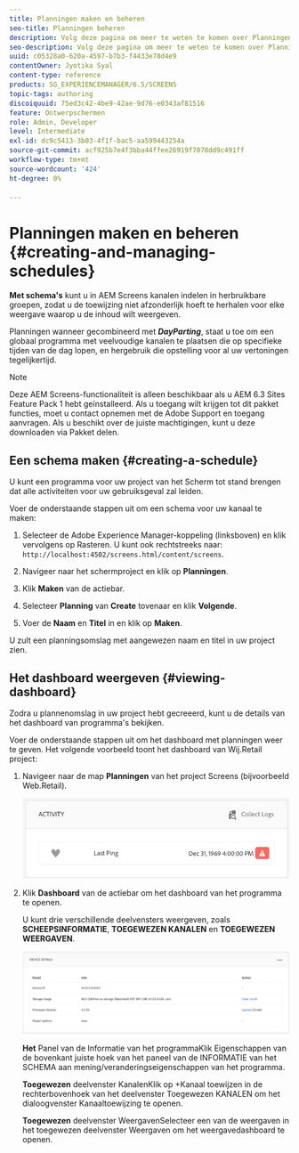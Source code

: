 ```yaml
---
title: Planningen maken en beheren
seo-title: Planningen beheren
description: Volg deze pagina om meer te weten te komen over Planningen, die u kanalen in herbruikbare groepen laat organiseren zodat u niet hun taak individueel voor elke vertoning moet herhalen waarop u uw inhoud wilt tonen.
seo-description: Volg deze pagina om meer te weten te komen over Planningen, die u kanalen in herbruikbare groepen laat organiseren zodat u niet hun taak individueel voor elke vertoning moet herhalen waarop u uw inhoud wilt tonen.
uuid: c05328a0-620a-4597-b7b3-f4433e78d4e9
contentOwner: Jyotika Syal
content-type: reference
products: SG_EXPERIENCEMANAGER/6.5/SCREENS
topic-tags: authoring
discoiquuid: 75ed3c42-4be9-42ae-9d76-e0343af81516
feature: Ontwerpschermen
role: Admin, Developer
level: Intermediate
exl-id: dc9c5413-3b03-4f1f-bac5-aa599443254a
source-git-commit: acf925b7e4f3bba44ffee26919f7078dd9c491ff
workflow-type: tm+mt
source-wordcount: '424'
ht-degree: 0%

---
```


# Planningen maken en beheren {#creating-and-managing-schedules}

**Met schema&#39;s** kunt u in AEM Screens kanalen indelen in herbruikbare groepen, zodat u de toewijzing niet afzonderlijk hoeft te herhalen voor elke weergave waarop u de inhoud wilt weergeven.

Planningen wanneer gecombineerd met ***DayParting***, staat u toe om een globaal programma met veelvoudige kanalen te plaatsen die op specifieke tijden van de dag lopen, en hergebruik die opstelling voor al uw vertoningen tegelijkertijd.

>[!NOTE]
>
>Deze AEM Screens-functionaliteit is alleen beschikbaar als u AEM 6.3 Sites Feature Pack 1 hebt geïnstalleerd. Als u toegang wilt krijgen tot dit pakket functies, moet u contact opnemen met de Adobe Support en toegang aanvragen. Als u beschikt over de juiste machtigingen, kunt u deze downloaden via Pakket delen.

## Een schema maken {#creating-a-schedule}

U kunt een programma voor uw project van het Scherm tot stand brengen dat alle activiteiten voor uw gebruiksgeval zal leiden.

Voer de onderstaande stappen uit om een schema voor uw kanaal te maken:

1. Selecteer de Adobe Experience Manager-koppeling (linksboven) en klik vervolgens op Rasteren. U kunt ook rechtstreeks naar: `http://localhost:4502/screens.html/content/screens`.
1. Navigeer naar het schermproject en klik op **Planningen**.
1. Klik **Maken** van de actiebar.
1. Selecteer **Planning** van **Create** tovenaar en klik **Volgende**.

1. Voer de **Naam** en **Titel** in en klik op **Maken**.

U zult een planningsomslag met aangewezen naam en titel in uw project zien.


## Het dashboard weergeven {#viewing-dashboard}

Zodra u plannenomslag in uw project hebt gecreeerd, kunt u de details van het dashboard van programma&#39;s bekijken.

Voer de onderstaande stappen uit om het dashboard met planningen weer te geven. Het volgende voorbeeld toont het dashboard van Wij.Retail project:

1. Navigeer naar de map **Planningen** van het project Screens (bijvoorbeeld Web.Retail).

   ![chlimage_1](assets/chlimage_1.png)

1. Klik **Dashboard** van de actiebar om het dashboard van het programma te openen.

   U kunt drie verschillende deelvensters weergeven, zoals **SCHEEPSINFORMATIE**, **TOEGEWEZEN KANALEN** en **TOEGEWEZEN WEERGAVEN**.

   ![chlimage_1-1](assets/chlimage_1-1.png)

   **Het** Panel van de Informatie van het programmaKlik Eigenschappen van de bovenkant juiste hoek van het paneel van de INFORMATIE van het SCHEMA aan mening/veranderingseigenschappen van het programma.

   **Toegewezen** deelvenster KanalenKlik op +Kanaal toewijzen in de rechterbovenhoek van het deelvenster Toegewezen KANALEN om het dialoogvenster Kanaaltoewijzing te openen.

   **Toegewezen** deelvenster WeergavenSelecteer een van de weergaven in het toegewezen deelvenster Weergaven om het weergavedashboard te openen.
